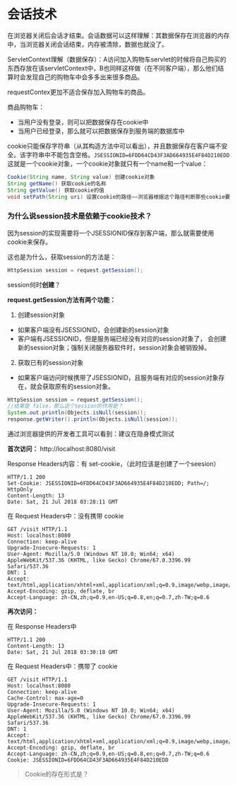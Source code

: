 # 会话技术





在浏览器关闭后会话才结束。会话数据可以这样理解：其数据保存在浏览器的内存中，当浏览器关闭会话结束，内存被清除，数据也就没了。



ServletContext理解（数据保存）：A访问加入购物车servlet的时候将自己购买的东西存放在该servletContext中，B也同样这样做（在不同客户端），那么他们结算时会发现自己的购物车中会多多出来很多商品。



requestContex更加不适合保存加入购物车的商品。



商品购物车：

- 当用户没有登录，则可以把数据保存在cookie中
- 当用户已经登录，那么就可以把数据保存到服务端的数据库中





cookie只能保存字符串（从其构造方法中可以看出），并且数据保存在客户端不安全。该字符串中不能包含空格。`JSESSIONID=6FDD64CD43F3AD664935E4F84D210EDD` 这就是一个cookie对象，一个cookie对象就只有一个name和一个value：

```java
Cookie(String name, String value) 创建cookie对象
String getName() 获取cookie的名称
String getValue() 获取cookie的值
void setPath(String uri) 设置cookie的路径——浏览器根据这个路径判断那些cookie要发送给服务器
```





### 为什么说session技术是依赖于cookie技术？

因为session的实现需要将一个JSESSIONID保存到客户端，那么就需要使用cookie来保存。

这也是为什么，获取session的方法是：

```java
HttpSession session = request.getSession();
```



session何时**创建**？  

**request.getSession方法有两个功能：**
1. 创建session对象
  - 如果客户端没有JSESSIONID，会创建新的session对象
  - 客户端有JSESSIONID，但是服务端已经没有对应的session对象了， 会创建新的session对象；强制关闭服务器软件时，session对象会被销毁掉。
2. 获取已有的session对象
  - 如果客户端访问时候携带了JSESSIONID，且服务端有对应的session对象存在，就会获取原有的session对象。



```java
HttpSession session = request.getSession();
//结果是 false，那么这个session的作用是？
System.out.println(Objects.isNull(session));
response.getWriter().println(Objects.isNull(session));
```



通过浏览器提供的开发者工具可以看到：建议在隐身模式测试

**首次访问：** http://localhost:8080/visit

 Response Headers内容：有 set-cookie，（此时应该是创建了一个seesion）

```
HTTP/1.1 200
Set-Cookie: JSESSIONID=6FDD64CD43F3AD664935E4F84D210EDD; Path=/; HttpOnly
Content-Length: 13
Date: Sat, 21 Jul 2018 03:28:11 GMT
```

在 Request Headers中：没有携带 cookie

```
GET /visit HTTP/1.1
Host: localhost:8080
Connection: keep-alive
Upgrade-Insecure-Requests: 1
User-Agent: Mozilla/5.0 (Windows NT 10.0; Win64; x64) AppleWebKit/537.36 (KHTML, like Gecko) Chrome/67.0.3396.99 Safari/537.36
DNT: 1
Accept: text/html,application/xhtml+xml,application/xml;q=0.9,image/webp,image/apng,*/*;q=0.8
Accept-Encoding: gzip, deflate, br
Accept-Language: zh-CN,zh;q=0.9,en-US;q=0.8,en;q=0.7,zh-TW;q=0.6
```



**再次访问：**

在 Response Headers中

```
HTTP/1.1 200
Content-Length: 13
Date: Sat, 21 Jul 2018 03:30:18 GMT
```

在 Request Headers中：携带了 cookie

```
GET /visit HTTP/1.1
Host: localhost:8080
Connection: keep-alive
Cache-Control: max-age=0
Upgrade-Insecure-Requests: 1
User-Agent: Mozilla/5.0 (Windows NT 10.0; Win64; x64) AppleWebKit/537.36 (KHTML, like Gecko) Chrome/67.0.3396.99 Safari/537.36
DNT: 1
Accept: text/html,application/xhtml+xml,application/xml;q=0.9,image/webp,image/apng,*/*;q=0.8
Accept-Encoding: gzip, deflate, br
Accept-Language: zh-CN,zh;q=0.9,en-US;q=0.8,en;q=0.7,zh-TW;q=0.6
Cookie: JSESSIONID=6FDD64CD43F3AD664935E4F84D210EDD
```





> Cookie的存在形式是？





















